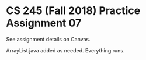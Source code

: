 # CS 245 (Fall 2018) Practice Assignment 07

See assignment details on Canvas.

ArrayList.java added as needed. Everything runs.